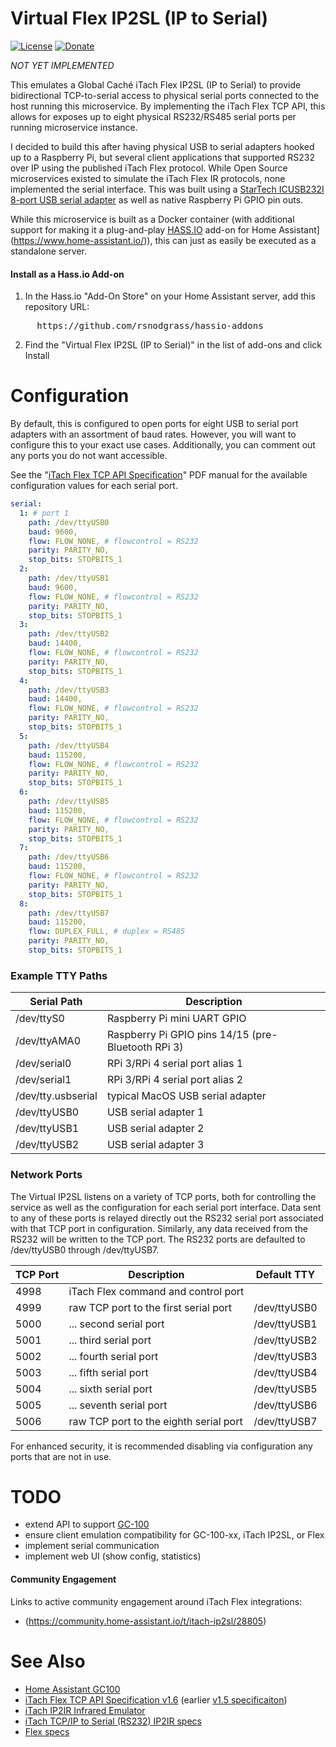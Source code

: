 # Virtual Flex IP2SL (IP to Serial)

[![License](https://img.shields.io/badge/License-Apache%202.0-blue.svg)](https://opensource.org/licenses/Apache-2.0)
[![Donate](https://img.shields.io/badge/Donate-PayPal-green.svg)](https://www.paypal.com/cgi-bin/webscr?cmd=_donations&business=WREP29UDAMB6G)

*NOT YET IMPLEMENTED*

This emulates a Global Caché iTach Flex IP2SL (IP to Serial) to provide bidirectional
TCP-to-serial access to physical serial ports connected to the host running
this microservice. By implementing the iTach Flex TCP API, this allows for exposes
up to eight physical RS232/RS485 serial ports per running microservice instance.

I decided to build this after having physical USB to serial adapters hooked up to a
Raspberry Pi, but several client applications that supported RS232 over IP using
the published iTach Flex protocol. While Open Source microservices existed to
simulate the iTach Flex IR protocols, none implemented the serial interface. This
was built using a [StarTech ICUSB232I 8-port USB serial adapter](https://amazon.com/StarTech-com-USB-Serial-Adapter-Hub/dp/B009AT5TB2) as well as native Raspberry Pi GPIO
pin outs.

While this microservice is built as a Docker container (with additional support for
making it a plug-and-play [HASS.IO](https://www.home-assistant.io/hassio/) add-on
for Home Assistant](https://www.home-assistant.io/)), this can just as easily be
executed as a standalone server.

#### Install as a Hass.io Add-on

1. In the Hass.io "Add-On Store" on your Home Assistant server, add this repository URL:
<pre>
     https://github.com/rsnodgrass/hassio-addons
</pre>

2. Find the "Virtual Flex IP2SL (IP to Serial)" in the list of add-ons and click Install

# Configuration

By default, this is configured to open ports for eight USB to serial port adapters
with an assortment of baud rates. However, you will want to configure this to
your exact use cases. Additionally, you can comment out any ports you do not
want accessible.

See the "[iTach Flex TCP API Specification](https://www.globalcache.com/files/releases/flex-16/API-Flex_TCP_1.6.pdf)"
PDF manual for the available configuration values for each serial port.

```yaml
serial:
  1: # port 1
    path: /dev/ttyUSB0
    baud: 9600,
    flow: FLOW_NONE, # flowcontrol = RS232
    parity: PARITY_NO,
    stop_bits: STOPBITS_1
  2: 
    path: /dev/ttyUSB1
    baud: 9600,
    flow: FLOW_NONE, # flowcontrol = RS232
    parity: PARITY_NO,
    stop_bits: STOPBITS_1
  3: 
    path: /dev/ttyUSB2
    baud: 14400,
    flow: FLOW_NONE, # flowcontrol = RS232
    parity: PARITY_NO,
    stop_bits: STOPBITS_1
  4: 
    path: /dev/ttyUSB3
    baud: 14400,
    flow: FLOW_NONE, # flowcontrol = RS232
    parity: PARITY_NO,
    stop_bits: STOPBITS_1
  5: 
    path: /dev/ttyUSB4
    baud: 115200,
    flow: FLOW_NONE, # flowcontrol = RS232
    parity: PARITY_NO,
    stop_bits: STOPBITS_1
  6:
    path: /dev/ttyUSB5
    baud: 115200,
    flow: FLOW_NONE, # flowcontrol = RS232
    parity: PARITY_NO,
    stop_bits: STOPBITS_1
  7:
    path: /dev/ttyUSB6
    baud: 115200,
    flow: FLOW_NONE, # flowcontrol = RS232
    parity: PARITY_NO,
    stop_bits: STOPBITS_1
  8:
    path: /dev/ttyUSB7
    baud: 115200,
    flow: DUPLEX_FULL, # duplex = RS485
    parity: PARITY_NO,
    stop_bits: STOPBITS_1
```

### Example TTY Paths

| Serial Path        | Description                                         |
| ------------------ | --------------------------------------------------- |
| /dev/ttyS0         | Raspberry Pi mini UART GPIO                         |
| /dev/ttyAMA0       | Raspberry Pi GPIO pins 14/15 (pre-Bluetooth RPi 3)  |
| /dev/serial0       | RPi 3/RPi 4 serial port alias 1                     |
| /dev/serial1       | RPi 3/RPi 4 serial port alias 2                     |
| /dev/tty.usbserial | typical MacOS USB serial adapter                    |
| /dev/ttyUSB0       | USB serial adapter 1                                |
| /dev/ttyUSB1       | USB serial adapter 2                                |
| /dev/ttyUSB2       | USB serial adapter 3                                |

### Network Ports

The Virtual IP2SL listens on a variety of TCP ports, both for controlling the service
as well as the configuration for each serial port interface. Data sent to any of these
ports is relayed directly out the RS232 serial port associated with that TCP port in
configuration. Similarly, any data received from the RS232 will be written to the TCP
port. The RS232 ports are defaulted to /dev/ttyUSB0 through /dev/ttyUSB7.

| TCP Port | Description                            | Default TTY  |
| -------- | -------------------------------------- | ------------ |
| 4998     | iTach Flex command and control port    |              |
| 4999     | raw TCP port to the first serial port  | /dev/ttyUSB0 |
| 5000     | ... second serial port                 | /dev/ttyUSB1 |
| 5001     | ... third serial port                  | /dev/ttyUSB2 |
| 5002     | ... fourth serial port                 | /dev/ttyUSB3 |
| 5003     | ... fifth serial port                  | /dev/ttyUSB4 |
| 5004     | ... sixth serial port                  | /dev/ttyUSB5 |
| 5005     | ... seventh serial port                | /dev/ttyUSB6 |
| 5006     | raw TCP port to the eighth serial port | /dev/ttyUSB7 |

For enhanced security, it is recommended disabling via configuration any ports
that are not in use.

# TODO

* extend API to support [GC-100](https://www.globalcache.com/files/docs/API-GC-100.pdf)
* ensure client emulation compatibility for GC-100-xx, iTach IP2SL, or Flex
* implement serial communication
* implement web UI (show config, statistics)

#### Community Engagement

Links to active community engagement around iTach Flex integrations:

* (https://community.home-assistant.io/t/itach-ip2sl/28805)

# See Also

* [Home Assistant GC100](https://www.home-assistant.io/components/gc100)
* [iTach Flex TCP API Specification v1.6](https://www.globalcache.com/files/releases/flex-16/API-Flex_TCP_1.6.pdf)
  (earlier [v1.5 specificaiton](https://www.globalcache.com/files/docs/API-iTach.pdf))
* [iTach IP2IR Infrared Emulator](https://github.com/probonopd/ESP8266iTachEmulator/)
* [iTach TCP/IP to Serial (RS232) IP2IR specs](https://www.globalcache.com/products/itach/ip2slspecs/)
* [Flex specs](https://www.globalcache.com/products/flex/flc-slspec/)
